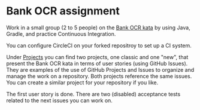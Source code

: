 # Bank OCR assignment

Work in a small group (2 to 5 people) on the [Bank OCR kata](http://codingdojo.org/kata/BankOCR/) by using Java, Gradle, and practice Continuous 
Integration.

You can configure CircleCI on your forked repositroy to set up a CI system.

Under [Projects](https://github.com/dario-campagna/Bank-OCR-assignment/projects) you can find two projects, one classic and one "new", that present the Bank OCR kata in terms of user stories (using GitHub Issues). They are examples of the use of GitHub Projects and Issues to organize and manage the work on a repository. Both projects reference the same issues. You can create a similar project for your repository if you like.

The first user story is done. There are two (disabled) acceptance tests related to the next issues you can work on.
